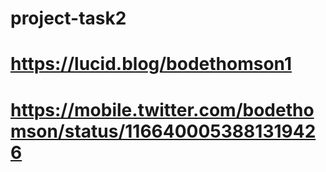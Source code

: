 # project-task2
# https://lucid.blog/bodethomson1
# https://mobile.twitter.com/bodethomson/status/1166400053881319426
